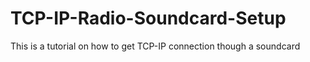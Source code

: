 # TCP-IP-Radio-Soundcard-Setup
This is a tutorial on how to get TCP-IP connection though a soundcard
